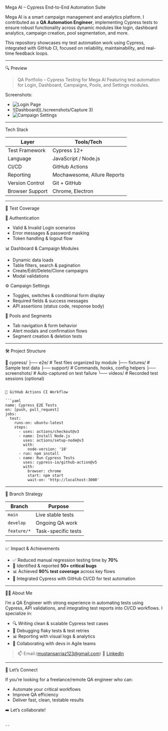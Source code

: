 Mega AI – Cypress End-to-End Automation Suite

Mega AI is a smart campaign management and analytics platform. I contributed as a **QA Automation Engineer**, implementing Cypress tests to ensure robust functionality across dynamic modules like login, dashboard analytics, campaign creation, pool segmentation, and more.

This repository showcases my test automation work using Cypress, integrated with GitHub CI, focused on reliability, maintainability, and real-time feedback loops.

---

🔍 Preview

> QA Portfolio – Cypress Testing for Mega AI
> Featuring test automation for Login, Dashboard, Campaigns, Pools, and Settings modules.

Screenshots:
- ![Login Page](./screenshots/Capture1)
- ![Dashboard](./screenshots/Capture 3)
- ![Campaign Settings](./screenshots/Capture4)

---

Tech Stack

| Layer           | Tools/Tech                         |
|-----------------|------------------------------------|
| Test Framework  | Cypress 12+                        |
| Language        | JavaScript / Node.js               |
| CI/CD           | GitHub Actions                     |
| Reporting       | Mochawesome, Allure Reports        |
| Version Control | Git + GitHub                       |
| Browser Support | Chrome, Electron                   |

---

🧪 Test Coverage

🔐 Authentication
- Valid & Invalid Login scenarios
- Error messages & password masking
- Token handling & logout flow

📊 Dashboard & Campaign Modules
- Dynamic data loads
- Table filters, search & pagination
- Create/Edit/Delete/Clone campaigns
- Modal validations

⚙️ Campaign Settings
- Toggles, switches & conditional form display
- Required fields & success messages
- API assertions (status code, response body)

🧩 Pools and Segments
- Tab navigation & form behavior
- Alert modals and confirmation flows
- Segment creation & deletion tests

---

🛠️ Project Structure

📁 cypress/
├── e2e/           # Test files organized by module
├── fixtures/      # Sample test data
├── support/       # Commands, hooks, config helpers
├── screenshots/   # Auto-captured on test failure
└── videos/        # Recorded test sessions (optional)

````

🔁 GitHub Actions CI Workflow

```yaml
name: Cypress E2E Tests
on: [push, pull_request]
jobs:
  test:
    runs-on: ubuntu-latest
    steps:
      - uses: actions/checkout@v3
      - name: Install Node.js
        uses: actions/setup-node@v3
        with:
          node-version: '18'
      - run: npm install
      - name: Run Cypress Tests
        uses: cypress-io/github-action@v5
        with:
          browser: chrome
          start: npm start
          wait-on: 'http://localhost:3000'
````

---

🔄 Branch Strategy

| Branch      | Purpose             |
| ----------- | ------------------- |
| `main`      | Live stable tests   |
| `develop`   | Ongoing QA work     |
| `feature/*` | Task-specific tests |

---

📈 Impact & Achievements

* ✅ Reduced manual regression testing time by **70%**
* 🐞 Identified & reported **50+ critical bugs**
* 📊 Achieved **90% test coverage** across key flows
* 🔄 Integrated Cypress with GitHub CI/CD for test automation

---

👨‍💻 About Me

I’m a QA Engineer with strong experience in automating tests using Cypress, API validations, and integrating test reports into CI/CD workflows. I specialize in:

* 🔍 Writing clean & scalable Cypress test cases
* 🔄 Debugging flaky tests & test retries
* 📊 Reporting with visual logs & analytics
* 🔗 Collaborating with devs in Agile teams

> 📫 Email:(mustansarriaz123@gmail.com)
> 🔗 [LinkedIn](https://www.linkedin.com/in/mustansar-riaz-5b2b8a125/)

---

🤝 Let’s Connect

If you’re looking for a freelance/remote QA engineer who can:

* Automate your critical workflows
* Improve QA efficiency
* Deliver fast, clean, testable results

➡️ Let’s collaborate!

```

--




